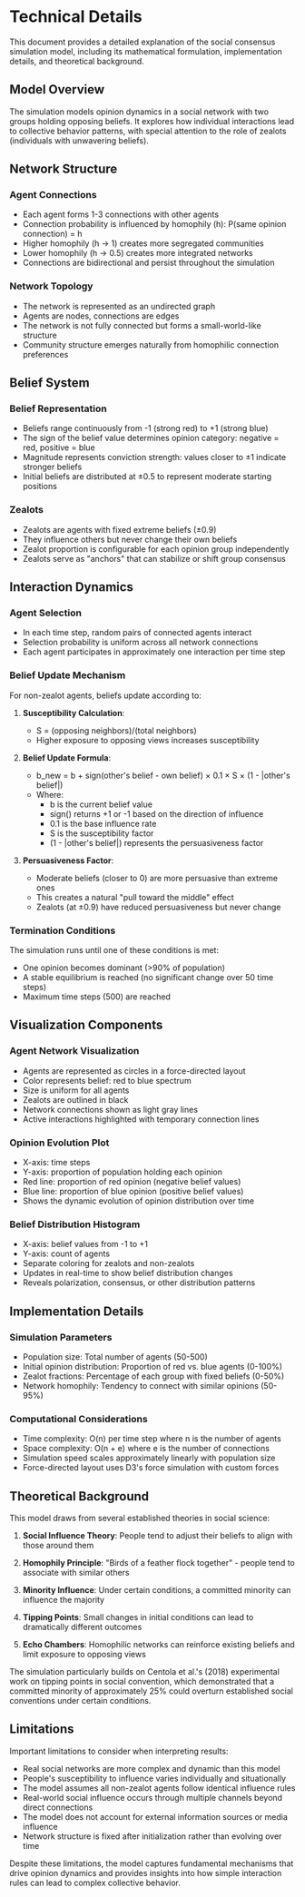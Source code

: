 # Technical Details

This document provides a detailed explanation of the social consensus simulation model, including its mathematical formulation, implementation details, and theoretical background.

## Model Overview

The simulation models opinion dynamics in a social network with two groups holding opposing beliefs. It explores how individual interactions lead to collective behavior patterns, with special attention to the role of zealots (individuals with unwavering beliefs).

## Network Structure

### Agent Connections
- Each agent forms 1-3 connections with other agents
- Connection probability is influenced by homophily (h): P(same opinion connection) = h
- Higher homophily (h → 1) creates more segregated communities
- Lower homophily (h → 0.5) creates more integrated networks
- Connections are bidirectional and persist throughout the simulation

### Network Topology
- The network is represented as an undirected graph
- Agents are nodes, connections are edges
- The network is not fully connected but forms a small-world-like structure
- Community structure emerges naturally from homophilic connection preferences

## Belief System

### Belief Representation
- Beliefs range continuously from -1 (strong red) to +1 (strong blue)
- The sign of the belief value determines opinion category: negative = red, positive = blue
- Magnitude represents conviction strength: values closer to ±1 indicate stronger beliefs
- Initial beliefs are distributed at ±0.5 to represent moderate starting positions

### Zealots
- Zealots are agents with fixed extreme beliefs (±0.9)
- They influence others but never change their own beliefs
- Zealot proportion is configurable for each opinion group independently
- Zealots serve as "anchors" that can stabilize or shift group consensus

## Interaction Dynamics

### Agent Selection
- In each time step, random pairs of connected agents interact
- Selection probability is uniform across all network connections
- Each agent participates in approximately one interaction per time step

### Belief Update Mechanism
For non-zealot agents, beliefs update according to:

1. **Susceptibility Calculation**:
   - S = (opposing neighbors)/(total neighbors)
   - Higher exposure to opposing views increases susceptibility

2. **Belief Update Formula**:
   - b_new = b + sign(other's belief - own belief) × 0.1 × S × (1 - |other's belief|)
   - Where:
     - b is the current belief value
     - sign() returns +1 or -1 based on the direction of influence
     - 0.1 is the base influence rate
     - S is the susceptibility factor
     - (1 - |other's belief|) represents the persuasiveness factor

3. **Persuasiveness Factor**:
   - Moderate beliefs (closer to 0) are more persuasive than extreme ones
   - This creates a natural "pull toward the middle" effect
   - Zealots (at ±0.9) have reduced persuasiveness but never change

### Termination Conditions
The simulation runs until one of these conditions is met:
- One opinion becomes dominant (>90% of population)
- A stable equilibrium is reached (no significant change over 50 time steps)
- Maximum time steps (500) are reached

## Visualization Components

### Agent Network Visualization
- Agents are represented as circles in a force-directed layout
- Color represents belief: red to blue spectrum
- Size is uniform for all agents
- Zealots are outlined in black
- Network connections shown as light gray lines
- Active interactions highlighted with temporary connection lines

### Opinion Evolution Plot
- X-axis: time steps
- Y-axis: proportion of population holding each opinion
- Red line: proportion of red opinion (negative belief values)
- Blue line: proportion of blue opinion (positive belief values)
- Shows the dynamic evolution of opinion distribution over time

### Belief Distribution Histogram
- X-axis: belief values from -1 to +1
- Y-axis: count of agents
- Separate coloring for zealots and non-zealots
- Updates in real-time to show belief distribution changes
- Reveals polarization, consensus, or other distribution patterns

## Implementation Details

### Simulation Parameters
- Population size: Total number of agents (50-500)
- Initial opinion distribution: Proportion of red vs. blue agents (0-100%)
- Zealot fractions: Percentage of each group with fixed beliefs (0-50%)
- Network homophily: Tendency to connect with similar opinions (50-95%)

### Computational Considerations
- Time complexity: O(n) per time step where n is the number of agents
- Space complexity: O(n + e) where e is the number of connections
- Simulation speed scales approximately linearly with population size
- Force-directed layout uses D3's force simulation with custom forces

## Theoretical Background

This model draws from several established theories in social science:

1. **Social Influence Theory**: People tend to adjust their beliefs to align with those around them

2. **Homophily Principle**: "Birds of a feather flock together" - people tend to associate with similar others

3. **Minority Influence**: Under certain conditions, a committed minority can influence the majority

4. **Tipping Points**: Small changes in initial conditions can lead to dramatically different outcomes

5. **Echo Chambers**: Homophilic networks can reinforce existing beliefs and limit exposure to opposing views

The simulation particularly builds on Centola et al.'s (2018) experimental work on tipping points in social convention, which demonstrated that a committed minority of approximately 25% could overturn established social conventions under certain conditions.

## Limitations

Important limitations to consider when interpreting results:

- Real social networks are more complex and dynamic than this model
- People's susceptibility to influence varies individually and situationally
- The model assumes all non-zealot agents follow identical influence rules
- Real-world social influence occurs through multiple channels beyond direct connections
- The model does not account for external information sources or media influence
- Network structure is fixed after initialization rather than evolving over time

Despite these limitations, the model captures fundamental mechanisms that drive opinion dynamics and provides insights into how simple interaction rules can lead to complex collective behavior.
